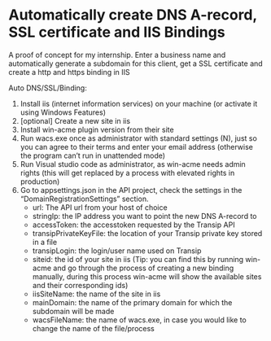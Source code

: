 # Automatically create DNS A-record, SSL certificate and IIS Bindings
A proof of concept for my internship. 
Enter a business name and automatically generate a subdomain for this client, get a SSL certificate and create a http and https binding in IIS

Auto DNS/SSL/Binding:

1. Install iis (internet information services) on your machine (or activate it using Windows Features)
2. [optional] Create a new site in iis
3. Install win-acme plugin version from their site
4. Run wacs.exe once as administrator with standard settings (N), just so you can agree to their terms and enter your email address (otherwise the program can’t run in 		 unattended mode)
5. Run Visual studio code as administrator, as win-acme needs admin rights (this will get replaced by a process with elevated rights in production)
6. Go to appsettings.json in the API project, check the settings in the “DomainRegistrationSettings” section.
	- url: The API url from your host of choice
	- stringIp: the IP address you want to point the new DNS A-record to
	- accessToken: the accesstoken requested by the Transip API
	- transipPrivateKeyFile: the location of your Transip private key stored in a file
	- transipLogin: the login/user name used on Transip
	- siteid: the id of your site in iis (Tip: you can find this by running win-acme and go through the process of creating a new binding manually, during this process 		  win-acme will show the available sites and their corresponding ids)
	- iisSiteName: the name of the site in iis
	- mainDomain: the name of the primary domain for which the subdomain will be made
	- wacsFileName: the name of wacs.exe, in case you would like to change the name of the file/process

